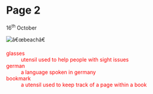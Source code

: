 <h1>Page 2</h1>
<p>16<sup>th</sup> October</p>
<img src=â€œhttps://content.phuket101.net/wp-content/uploads/bang-tao-beach-2.jpgâ€ alt=â€œbeachâ€>

<dl> <dl style="color:red;"></p>
<dt>glasses</dt>
<dd> utensil used to help people with sight issues</dd>

<dt>german</dt>
<dd> a language spoken in germany</dd>

 <dt>bookmark</dt>
<dd> a utensil used to keep track of a page within a book</dd>
</dl>

